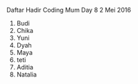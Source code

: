 Daftar Hadir Coding Mum Day 8
2 Mei 2016

1. Budi
2. Chika
3. Yuni
4. Dyah
5. Maya
6. teti
7. Aditia
8. Natalia

